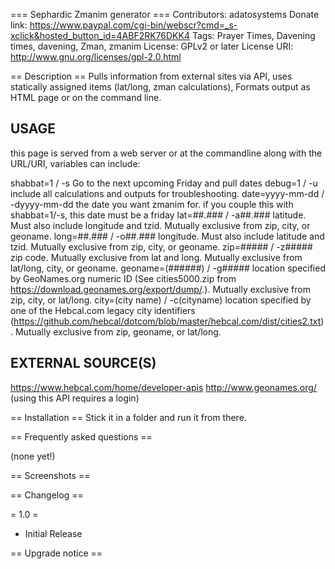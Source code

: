 === Sephardic Zmanim generator ===
Contributors: adatosystems
Donate link: https://www.paypal.com/cgi-bin/webscr?cmd=_s-xclick&hosted_button_id=4ABF2RK76DKK4
Tags: Prayer Times, Davening times, davening, Zman, zmanim
License: GPLv2 or later
License URI: http://www.gnu.org/licenses/gpl-2.0.html

== Description ==
Pulls information from external sites via API, uses statically assigned items (lat/long, zman calculations), Formats output as HTML page or on the command line.

USAGE
-----------
this page is served from a web server or at the commandline
along with the URL/URI, variables can include:

shabbat=1 / -s
	Go to the next upcoming Friday and pull dates
debug=1 / -u
	include all calculations and outputs for troubleshooting.
date=yyyy-mm-dd  / -dyyyy-mm-dd
	the date you want zmanim for. if you couple this with shabbat=1/-s, this date must be a friday
lat=##.### / -a##.### 
	latitude. Must also include longitude and tzid. Mutually exclusive from zip, city, or geoname.
long=##.### / -o##.###
	longitude. Must also include latitude and tzid. Mutually exclusive from zip, city, or geoname.
zip=##### / -z#####
	zip code. Mutually exclusive from lat and long. Mutually exclusive from lat/long, city, or geoname.
geoname=(######) / -g#####
	location specified by GeoNames.org numeric ID (See cities5000.zip from https://download.geonames.org/export/dump/.). Mutually exclusive from zip, city, or lat/long.
city=(city name) / -c(cityname)
	location specified by one of the Hebcal.com legacy city identifiers (https://github.com/hebcal/dotcom/blob/master/hebcal.com/dist/cities2.txt). Mutually exclusive from zip, geoname, or lat/long.

EXTERNAL SOURCE(S)
--------------------
https://www.hebcal.com/home/developer-apis
http://www.geonames.org/ (using this API requires a login)

== Installation ==
Stick it in a folder and run it from there.


== Frequently asked questions ==

(none yet!)

== Screenshots ==


== Changelog ==

= 1.0 =
* Initial Release

== Upgrade notice ==


